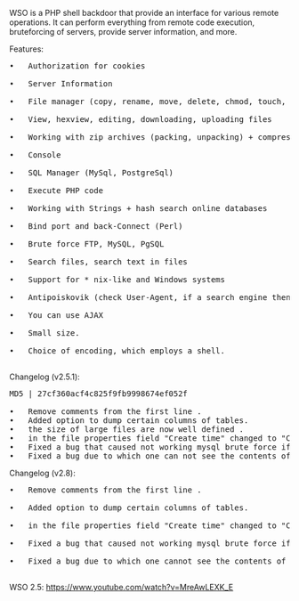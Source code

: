 WSO is a PHP shell backdoor that provide an interface for various remote operations. It can perform everything from remote code execution, bruteforcing of servers, provide server information, and more.

Features:
<pre>
•	Authorization for cookies<br>
•	Server Information<br>
•	File manager (copy, rename, move, delete, chmod, touch, creating files and folders)<br>
•	View, hexview, editing, downloading, uploading files<br>
•	Working with zip archives (packing, unpacking) + compression tar.gz<br>
•	Console<br>
•	SQL Manager (MySql, PostgreSql)<br>
•	Execute PHP code<br>
•	Working with Strings + hash search online databases<br>
•	Bind port and back-Connect (Perl)<br>
•	Brute force FTP, MySQL, PgSQL<br>
•	Search files, search text in files<br>
•	Support for * nix-like and Windows systems<br>
•	Antipoiskovik (check User-Agent, if a search engine then returns 404 error)<br>
•	You can use AJAX<br>
•	Small size.<br>
•	Choice of encoding, which employs a shell.<br>
</pre>

Changelog (v2.5.1):
<pre>
MD5 | 27cf360acf4c825f9fb9998674ef052f

•	Remove comments from the first line .
•	Added option to dump certain columns of tables.
•	the size of large files are now well defined .
•	in the file properties field "Create time" changed to "Change time" (http://php.net/filectime).
•	Fixed a bug that caused not working mysql brute force if there was a port of the server .
•	Fixed a bug due to which one can not see the contents of a table called download in the database.
</pre>

Changelog (v2.8):<br>
<pre>
•	Remove comments from the first line .<br>
•	Added option to dump certain columns of tables.<br>
•	in the file properties field "Create time" changed to "Change time" (http://php.net/filectime).<br>
•	Fixed a bug that caused not working mysql brute force if there was a port of the server .<br>
•	Fixed a bug due to which one cannot see the contents of a table called download in the database.<br>
</pre>

WSO 2.5: https://www.youtube.com/watch?v=MreAwLEXK_E
